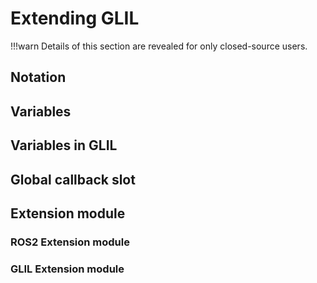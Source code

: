 # Extending GLIL

!!!warn
    Details of this section are revealed for only closed-source users.

## Notation

## Variables

## Variables in GLIL

## Global callback slot

## Extension module

### ROS2 Extension module

### GLIL Extension module
